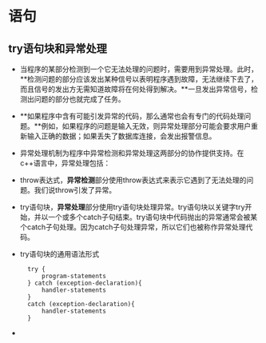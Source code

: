 # 语句
## try语句块和异常处理
* 当程序的某部分检测到一个它无法处理的问题时，需要用到异常处理。此时，**检测问题的部分应该发出某种信号以表明程序遇到故障，无法继续下去了，而且信号的发出方无需知道故障将在何处得到解决。**一旦发出异常信号，检测出问题的部分也就完成了任务。
* **如果程序中含有可能引发异常的代码，那么通常也会有专门的代码处理问题。**例如，如果程序的问题是输入无效，则异常处理部分可能会要求用户重新输入正确的数据；如果丢失了数据库连接，会发出报警信息。
* 异常处理机制为程序中异常检测和异常处理这两部分的协作提供支持。在c++语言中，异常处理包括：
* throw表达式，**异常检测**部分使用throw表达式来表示它遇到了无法处理的问题。我们说throw引发了异常。
* try语句块，**异常处理**部分使用try语句块处理异常。try语句块以关键字try开始，并以一个或多个catch子句结束。try语句块中代码抛出的异常通常会被某个catch子句处理。因为catch子句处理异常，所以它们也被称作异常处理代码。
* try语句块的通用语法形式
 
		try {
			program-statements
		} catch (exception-declaration){
			handler-statements
		}
		catch (exception-declaration){
			handler-statements
		}
* 
